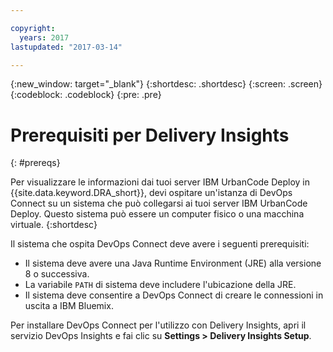 ```yaml
---

copyright:
  years: 2017
lastupdated: "2017-03-14"

---
```


{:new_window: target="_blank"}
{:shortdesc: .shortdesc}
{:screen: .screen}
{:codeblock: .codeblock}
{:pre: .pre}

# Prerequisiti per Delivery Insights
{: #prereqs}

Per visualizzare le informazioni dai tuoi server IBM UrbanCode Deploy in {{site.data.keyword.DRA_short}}, devi ospitare un'istanza di DevOps Connect su un sistema che può collegarsi ai tuoi server IBM UrbanCode Deploy. Questo sistema può essere un computer fisico o una macchina virtuale.
{:shortdesc}

Il sistema che ospita DevOps Connect deve avere i seguenti prerequisiti:
- Il sistema deve avere una Java Runtime Environment (JRE) alla versione 8 o successiva.
- La variabile `PATH` di sistema deve includere l'ubicazione della JRE.
- Il sistema deve consentire a DevOps Connect di creare le connessioni in uscita a IBM Bluemix.

Per installare DevOps Connect per l'utilizzo con Delivery Insights, apri il servizio DevOps Insights e fai clic su **Settings > Delivery Insights Setup**.
